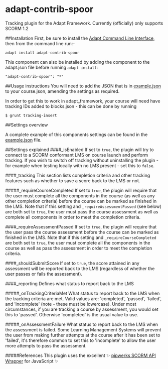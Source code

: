 adapt-contrib-spoor
===================
Tracking plugin for the Adapt Framework. Currently (officially) only supports SCORM 1.2

##Installation
First, be sure to install the [Adapt Command Line Interface](https://github.com/adaptlearning/adapt-cli), then from the command line run:-
```
adapt install adapt-contrib-spoor
```

This component can also be installed by adding the component to the adapt.json file before running `adapt install`:
```
"adapt-contrib-spoor": "*"
```

##Usage instructions
You will need to add the JSON that is in [example.json](example.json) to your course.json, amending the settings as required.

In order to get this to work in adapt_framework, your course will need have tracking IDs added to blocks.json - this can be done by running
```
$ grunt tracking-insert
```

##Settings overview
 
A complete example of this components settings can be found in the [example.json](/adaptlearning/adapt-contrib-spoor/blob/master/example.json) file.

##Settings explained
####_isEnabled
If set to `true`, the plugin will try to connect to a SCORM conformant LMS on course launch and perform tracking. If you wish to switch off tracking without uninstalling the plugin - for example when testing locally with no LMS present - set this to `false`.

####_tracking
This section lists completion criteria and other tracking features such as whether to save a score back to the LMS or not.

#####_requireCourseCompleted
If set to `true`, the plugin will require that the user must complete all the components in the course (as well as any other completion criteria) before the course can be marked as finished in the LMS. 
Note that if this setting and `_requireAssessmentPassed` (see below) are both set to `true`, the user must pass the course assessment as well as complete all components in order to meet the completion criteria.

####_requireAssessmentPassed
If set to `true`, the plugin will require that the user pass the course assessment before the course can be marked as finished in the LMS. 
Note that if this setting and `_requireCourseCompleted` are both set to `true`, the user must complete all the components in the course as well as pass the assessment in order to meet the completion criteria.

####_shouldSubmitScore
If set to `true`, the score attained in any assessment will be reported back to the LMS (regardless of whether the user passes or fails the assessment).

####_reporting
Defines what status to report back to the LMS

#####_onTrackingCriteriaMet
What status to report back to the LMS when the tracking criteria are met. 
Valid values are: 'completed', 'passed', 'failed', and 'incomplete' (note - these must be lowercase). 
Under most circumstances, if you are tracking a course by assessment, you would set this to 'passed'. Otherwise 'completed' is the usual value to use.

#####_onAssessmentFailure
What status to report back to the LMS when the assessment is failed. 
Some Learning Management Systems will prevent the user from making further attempts at the course after it has been set to 'failed', it's therefore common to set this to 'incomplete' to allow the user more attempts to pass the assessment.

#####References
This plugin uses the excellent :sparkles: [pipwerks SCORM API Wrapper](https://github.com/pipwerks/scorm-api-wrapper/) for JavaScript :sparkles: